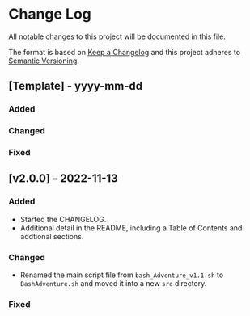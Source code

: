 # Change Log
All notable changes to this project will be documented in this file.

The format is based on [Keep a Changelog](http://keepachangelog.com/)
and this project adheres to [Semantic Versioning](http://semver.org/).

## [Template] - yyyy-mm-dd

### Added

### Changed

### Fixed

## [v2.0.0] - 2022-11-13

### Added
- Started the CHANGELOG.
- Additional detail in the README, including a Table of Contents and addtional sections.  

### Changed
- Renamed the main script file from `bash_Adventure_v1.1.sh` to `BashAdventure.sh` and moved it into a new `src` directory.

### Fixed

